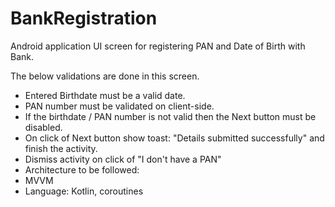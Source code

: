 # BankRegistration
Android application UI screen for registering PAN and Date of Birth with Bank.

The below validations are done in this screen.

- Entered Birthdate must be a valid date.
- PAN number must be validated on client-side.
- If the birthdate / PAN number is not valid then the Next button must be disabled.
- On click of Next button show toast: "Details submitted successfully" and finish the activity.
- Dismiss activity on click of "I don't have a PAN"
- Architecture to be followed:
 - MVVM
 - Language: Kotlin, coroutines
